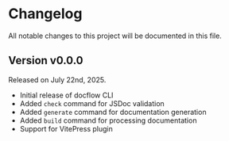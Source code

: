 # Changelog

All notable changes to this project will be documented in this file.

## Version v0.0.0

Released on July 22nd, 2025.

- Initial release of docflow CLI
- Added `check` command for JSDoc validation
- Added `generate` command for documentation generation
- Added `build` command for processing documentation
- Support for VitePress plugin
